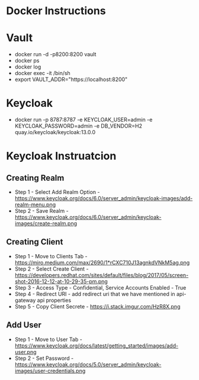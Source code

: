 # Docker Instructions

# Vault

- docker run -d -p8200:8200 vault
- docker ps
- docker log <vault container id>
- docker exec -it <vault container id> /bin/sh
- export VAULT_ADDR="https://localhost:8200"

# Keycloak

- docker run -p 8787:8787 -e KEYCLOAK_USER=admin -e KEYCLOAK_PASSWORD=admin -e DB_VENDOR=H2 quay.io/keycloak/keycloak:13.0.0

# Keycloak Instruatcion
## Creating Realm
- Step 1 - Select Add Realm Option - https://www.keycloak.org/docs/6.0/server_admin/keycloak-images/add-realm-menu.png
- Step 2 - Save Realm - https://www.keycloak.org/docs/6.0/server_admin/keycloak-images/create-realm.png

## Creating Client 
- Step 1 - Move to Clients Tab - https://miro.medium.com/max/2690/1*rCXC710J13agnkdVNkM5ag.png
- Step 2 - Select Create Client - https://developers.redhat.com/sites/default/files/blog/2017/05/screen-shot-2016-12-12-at-10-29-35-pm.png
- Step 3 - Access Type - Confidential, Service Accounts Enabled - True
- Step 4 - Redirect URI - add redirect uri that we have mentioned in api-gateway api properties
- Step 5 - Copy Client Secrete - https://i.stack.imgur.com/HzR8X.png

## Add User
- Step 1 - Move to User Tab - https://www.keycloak.org/docs/latest/getting_started/images/add-user.png
- Step 2 - Set Password - https://www.keycloak.org/docs/5.0/server_admin/keycloak-images/user-credentials.png 

